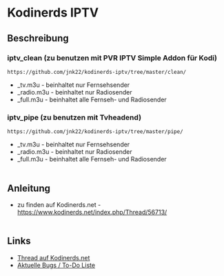 # Kodinerds IPTV
## Beschreibung
### iptv_clean (zu benutzen mit PVR IPTV Simple Addon für Kodi)
    https://github.com/jnk22/kodinerds-iptv/tree/master/clean/
* _tv.m3u - beinhaltet nur Fernsehsender
* _radio.m3u - beinhaltet nur Radiosender
* _full.m3u - beinhaltet alle Fernseh- und Radiosender
### iptv_pipe (zu benutzen mit Tvheadend)
    https://github.com/jnk22/kodinerds-iptv/tree/master/pipe/
* _tv.m3u - beinhaltet nur Fernsehsender
* _radio.m3u - beinhaltet nur Radiosender
* _full.m3u - beinhaltet alle Fernseh- und Radiosender
<br><br>
## Anleitung
* zu finden auf Kodinerds.net - https://www.kodinerds.net/index.php/Thread/56713/
<br><br>
## Links
* [Thread auf Kodinerds.net](https://www.kodinerds.net/index.php/Thread/56498/)
* [Aktuelle Bugs / To-Do Liste](https://github.com/jnk22/kodinerds-iptv/issues)